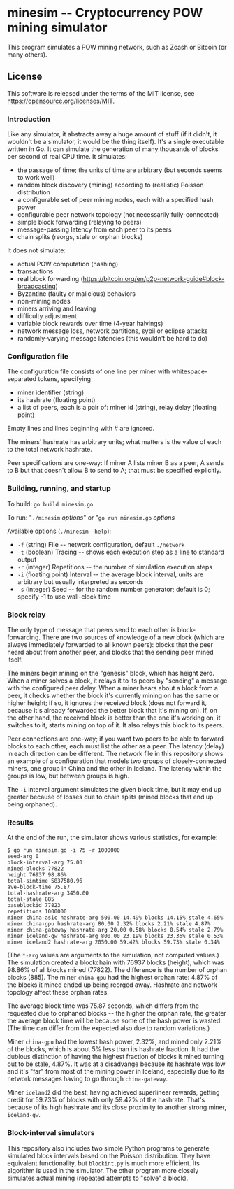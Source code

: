 # minesim -- Cryptocurrency POW mining simulator

This program simulates a POW mining network, such as Zcash or Bitcoin
(or many others). 

## License

This software is released under the terms of the MIT license, see https://opensource.org/licenses/MIT.

### Introduction

Like any simulator, it abstracts away a huge amount of
stuff (if it didn't, it wouldn't be a simulator, it would be the thing
itself). It's a single executable written in Go. It can simulate the
generation of many thousands of blocks per second of real CPU time. It
simulates:

- the passage of time; the units of time are arbitrary (but seconds seems to work well)
- random block discovery (mining) according to (realistic) Poisson distribution
- a configurable set of peer mining nodes, each with a specified hash power
- configurable peer network topology (not necessarily fully-connected)
- simple block forwarding (relaying to peers)
- message-passing latency from each peer to its peers
- chain splits (reorgs, stale or orphan blocks)

It does not simulate:

- actual POW computation (hashing)
- transactions
- real block forwarding (https://bitcoin.org/en/p2p-network-guide#block-broadcasting)
- Byzantine (faulty or malicious) behaviors
- non-mining nodes
- miners arriving and leaving
- difficulty adjustment
- variable block rewards over time (4-year halvings)
- network message loss, network partitions, sybil or eclipse attacks
- randomly-varying message latencies (this wouldn't be hard to do)

### Configuration file

The configuration file consists of one line per miner with
whitespace-separated tokens, specifying

- miner identifier (string)
- its hashrate (floating point)
- a list of peers, each is a pair of: miner id (string), relay delay (floating point)

Empty lines and lines beginning with # are ignored.

The miners' hashrate has arbitrary units; what matters is the value of
each to the total network hashrate.

Peer specifications are one-way: If miner A lists miner B as a peer,
A sends to B but that doesn't allow B to send to A;
that must be specified explicitly.

### Building, running, and startup

To build: `go build minesim.go`

To run: "`./minesim` _options_" or "`go run minesim.go` _options_

Available options (`./minesim -help`):
- `-f` (string) File -- network configuration, default `./network`
- `-t` (boolean) Tracing -- shows each execution step as a line to standard output
- `-r` (integer) Repetitions -- the number of simulation execution steps
- `-i` (floating point) Interval -- the average block interval, units are arbitrary but usually interpreted as seconds
- `-s` (integer) Seed -- for the random number generator; default is 0; specify -1 to use wall-clock time

### Block relay

The only type of message that peers send to each other is
block-forwarding. There are two sources of knowledge of a new block
(which are always immediately forwarded to all known peers): blocks that
the peer heard about from another peer, and blocks that the sending peer
mined itself.

The miners begin mining on the "genesis" block, which has height
zero. When a miner solves a block, it relays it to its peers by "sending"
a message with the configured peer delay. When a miner hears about a
block from a peer, it checks whether the block it's currently mining
on has the same or higher height; if so, it ignores the received block
(does not forward it, because it's already forwarded the better block
that it's mining on). If, on the other hand, the received block is better
than the one it's working on, it switches to it, starts mining on top
of it. It also relays this block to its peers.

Peer connections are one-way; if you want two peers to be able to forward
blocks to each other, each must list the other as a peer. The latency
(delay) in each direction can be different. The network file in this
repository shows an example of a configuration that models two groups of
closely-connected miners, one group in China and the other in Iceland. The
latency within the groups is low, but between groups is high.

The `-i` interval argument simulates the given block time, but it may end
up greater because of losses due to chain splits (mined blocks that end
up being orphaned).

### Results

At the end of the run, the simulator shows various statistics, for example:

```
$ go run minesim.go -i 75 -r 1000000
seed-arg 0
block-interval-arg 75.00
mined-blocks 77822
height 76937 98.86%
total-simtime 5837580.96
ave-block-time 75.87
total-hashrate-arg 3450.00
total-stale 885
baseblockid 77823
repetitions 1000000
miner china-asic hashrate-arg 500.00 14.49% blocks 14.15% stale 4.65%
miner china-gpu hashrate-arg 80.00 2.32% blocks 2.21% stale 4.87%
miner china-gateway hashrate-arg 20.00 0.58% blocks 0.54% stale 2.79%
miner iceland-gw hashrate-arg 800.00 23.19% blocks 23.36% stale 0.53%
miner iceland2 hashrate-arg 2050.00 59.42% blocks 59.73% stale 0.34%
```

(The `*-arg` values are arguments to the simulation, not computed
values.) The simulation created a blockchain with 76937 blocks (height),
which was 98.86% of all blocks mined (77822). The difference is the number
of orphan blocks (885). The miner `china-gpu` had the highest orphan rate:
4.87% of the blocks it mined ended up being reorged away. Hashrate
and network topology affect these orphan rates.

The average block time was 75.87 seconds, which differs from the requested
due to orphaned blocks -- the higher the orphan rate, the greater the
average block time will be because some of the hash power is wasted. (The
time can differ from the expected also due to random variations.)

Miner `china-gpu` had the lowest hash power, 2.32%, and mined only
2.21% of the blocks, which is about 5% less than its hashrate fraction.
It had the dubious distinction of having the highest fraction of blocks
it mined turning out to be stale, 4.87%. It was at a disadvange because
its hashrate was low and it's "far" from most of the mining power in
Iceland, especially due to its network messages having to go through
`china-gateway`.

Miner `iceland2` did the best, having achieved superlinear rewards,
getting credit for 59.73% of blocks with only 59.42% of the
hashrate. That's because of its high hashrate and its close proximity
to another strong miner, `iceland-gw`.

### Block-interval simulators

This repository also includes two simple Python programs to generate
simulated block intervals based on the Poisson distribution. They have
equivalent functionality, but `blockint.py` is much more efficient. Its
algorithm is used in the simulator. The other program more closely
simulates actual mining (repeated attempts to "solve" a block).

